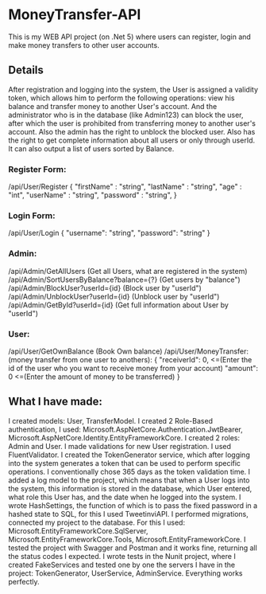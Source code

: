 # MoneyTransfer-API
This is my WEB API project (on .Net 5) where users can register, login and make money transfers to other user accounts.
## Details
After registration and logging into the system, the User is assigned a validity token, 
which allows him to perform the following operations: view his balance and transfer money to another User's account.
And the administrator who is in the database (like Admin123) can block the user, after which the user is prohibited from transferring money to another user's account. 
Also the admin has the right to unblock the blocked user.  Also has the right to get complete information about all users or only through userId. It can also output a list of users sorted by Balance.

### Register Form:
/api/User/Register
{
"firstName" : "string",
"lastName" : "string",
"age" : "int",
"userName" : "string",
"password" : "string",
}

### Login Form:
/api/User/Login
{
  "username": "string",
  "password": "string"
}

### Admin:
/api/Admin/GetAllUsers   (Get all Users, what are registered in the system)
/api/Admin/SortUsersByBalance?balance={?}   (Get users by "balance")
/api/Admin/BlockUser?userId={id}            (Block user by "userId")
/api/Admin/UnblockUser?userId={id}          (Unblock user by "userId")
/api/Admin/GetById?userId={id}              (Get full information about User by "userId")

### User:
/api/User/GetOwnBalance                     (Book Own balance)
/api/User/MoneyTransfer:                    (money transfer from one user to anothers):
{
  "receiverId": 0,   <=(Enter the id of the user who you want to receive money from your account)
  "amount": 0        <=(Enter the amount of money to be transferred)
}

## What I have made:
I created models: User, TransferModel. I created 2 Role-Based authentication, I used: Microsoft.AspNetCore.Authentication.JwtBearer, Microsoft.AspNetCore.Identity.EntityFrameworkCore. 
I created 2 roles: Admin and User. I made validations for new User registration. I used FluentValidator. I created the TokenGenerator service, 
which after logging into the system generates a token that can be used to perform specific operations. I conventionally chose 365 days as the token validation time. 
I added a log model to the project, which means that when a User logs into the system, this information is stored in the database, which User entered, what role this User has, 
and the date when he logged into the system. I wrote HashSettings, the function of which is to pass the fixed password in a hashed state to SQL, for this I used TweetinviAPI.
I performed migrations, connected my project to the database. For this I used: Microsoft.EntityFrameworkCore.SqlServer, Microsoft.EntityFrameworkCore.Tools, Microsoft.EntityFrameworkCore.
I tested the project with Swagger and Postman and it works fine, returning all the status codes I expected.
I wrote tests in the Nunit project, where I created FakeServices and tested one by one the servers I have in the project: TokenGenerator, UserService, AdminService.
Everything works perfectly.
